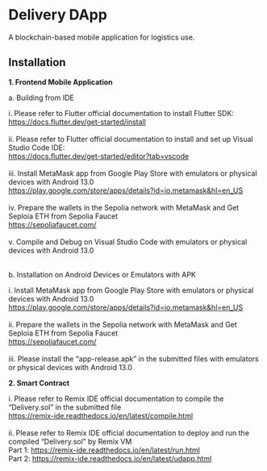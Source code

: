 
# Delivery DApp
A blockchain-based mobile application for logistics use.


## Installation

<b> 1.	Frontend Mobile Application <br /></b>
 
a.	Building from IDE<br />

i.	Please refer to Flutter official documentation to install Flutter SDK:<br />
https://docs.flutter.dev/get-started/install<br /><br />
ii.	Please refer to Flutter official documentation to install and set up Visual Studio Code IDE:<br />
https://docs.flutter.dev/get-started/editor?tab=vscode<br /><br />
iii.	Install MetaMask app from Google Play Store with emulators or physical devices with Android 13.0 <br />
https://play.google.com/store/apps/details?id=io.metamask&hl=en_US<br /><br />
iv.	Prepare the wallets in the Sepolia network with MetaMask and Get Seploia ETH from Sepolia Faucet<br />
https://sepoliafaucet.com/<br /><br />
v.	Compile and Debug on Visual Studio Code with emulators or physical devices with Android 13.0 <br /><br />

b.	Installation on Android Devices or Emulators with APK<br />


i.	Install MetaMask app from Google Play Store with emulators or physical devices with Android 13.0 <br />
https://play.google.com/store/apps/details?id=io.metamask&hl=en_US<br /><br />
ii.	Prepare the wallets in the Sepolia network with MetaMask and Get Seploia ETH from Sepolia Faucet<br />
https://sepoliafaucet.com/<br /><br />
iii.	Please install the “app-release.apk” in the submitted files with emulators or physical devices with Android 13.0<br />


<b>2.	Smart Contract<br /></b>


i.	Please refer to Remix IDE official documentation to compile the “Delivery.sol” in the submitted file<br />
https://remix-ide.readthedocs.io/en/latest/compile.html<br /><br />
ii.	Please refer to Remix IDE official documentation to deploy and run the compiled “Delivery.sol” by Remix VM<br />
Part 1: https://remix-ide.readthedocs.io/en/latest/run.html<br />
Part 2: https://remix-ide.readthedocs.io/en/latest/udapp.html<br />

  
